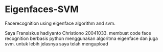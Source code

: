 # Eigenfaces-SVM

Facerecognition using eigenface algorithm and svm.

Saya Fransiskus hadiyanto Christiono 20041033. membuat code face recognition berbasis python menggunakan algoritma eigenface dan juga svm.
untuk lebih jelasnya saya telah mengupload 
